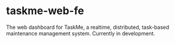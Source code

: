 # taskme-web-fe
The web dashboard for TaskMe, a realtime, distributed, task-based maintenance management system.
Currently in development.
